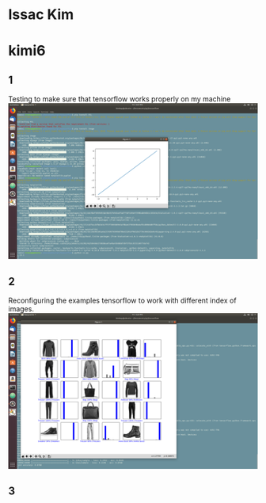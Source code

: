 # Issac Kim
# kimi6

## 1
Testing to make sure that tensorflow works properly on my machine
![tensorflow test](c1.png)

## 2
Reconfiguring the examples tensorflow to work with different index of images.
![Different image test](c2.png)

## 3
